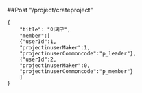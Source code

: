 ##Post "/project/crateproject"
```
{
	"title": "어쩌구",
	"member":[
	{"userId":1,
	"projectinuserMaker":1,
	"projectinuserCommoncode":"p_leader"},
	{"userId":2,
	"projectinuserMaker":0,
	"projectinuserCommoncode":"p_member"}
	] 
}
```
